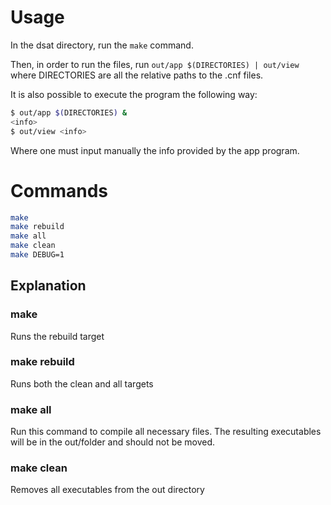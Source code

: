 # Usage
In the dsat directory, run the `make` command. 

Then, in order to run the files, run `out/app $(DIRECTORIES) | out/view` where DIRECTORIES are all the relative paths to the .cnf files.

It is also possible to execute the program the following way:
```bash
$ out/app $(DIRECTORIES) &
<info>
$ out/view <info>
```
Where one must input manually the info provided by the app program.



# Commands
```bash
make
make rebuild
make all
make clean
make DEBUG=1
```

## Explanation
### make
Runs the rebuild target

### make rebuild
Runs both the clean and all targets

### make all
Run this command to compile all necessary files. The resulting executables will be in the out/folder and should not be moved.

### make clean
Removes all executables from the out directory